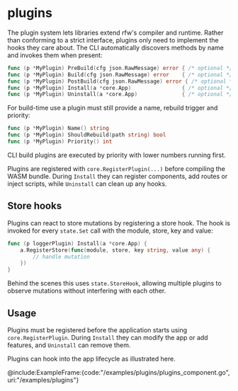 # plugins

The plugin system lets libraries extend rfw's compiler and runtime. Rather
than conforming to a strict interface, plugins only need to implement the
hooks they care about. The CLI automatically discovers methods by name and
invokes them when present:

```go
func (p *MyPlugin) PreBuild(cfg json.RawMessage) error { /* optional */ }
func (p *MyPlugin) Build(cfg json.RawMessage) error    { /* optional */ }
func (p *MyPlugin) PostBuild(cfg json.RawMessage) error { /* optional */ }
func (p *MyPlugin) Install(a *core.App)                { /* optional */ }
func (p *MyPlugin) Uninstall(a *core.App)              { /* optional */ }
```

For build-time use a plugin must still provide a name, rebuild trigger and
priority:

```go
func (p *MyPlugin) Name() string
func (p *MyPlugin) ShouldRebuild(path string) bool
func (p *MyPlugin) Priority() int
```

CLI build plugins are executed by priority with lower numbers running first.

Plugins are registered with `core.RegisterPlugin(...)` before compiling the WASM
bundle. During `Install` they can register components, add routes or inject
scripts, while `Uninstall` can clean up any hooks.

## Store hooks

Plugins can react to store mutations by registering a store hook. The hook is
invoked for every `state.Set` call with the module, store, key and value:

```go
func (p loggerPlugin) Install(a *core.App) {
    a.RegisterStore(func(module, store, key string, value any) {
        // handle mutation
    })
}
```

Behind the scenes this uses `state.StoreHook`, allowing multiple plugins to
observe mutations without interfering with each other.

## Usage

Plugins must be registered before the application starts using
`core.RegisterPlugin`. During `Install` they can modify the app or add
features, and `Uninstall` can remove them.

Plugins can hook into the app lifecycle as illustrated here.

@include:ExampleFrame:{code:"/examples/plugins/plugins_component.go", uri:"/examples/plugins"}
